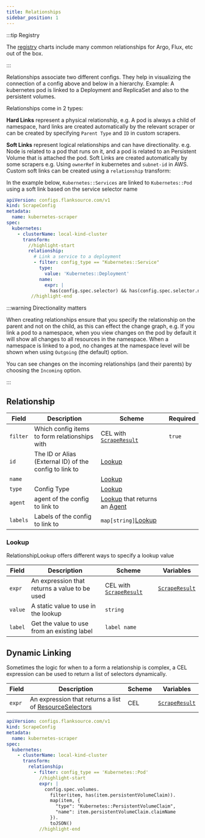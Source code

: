 ```yaml
---
title: Relationships
sidebar_position: 1
---
```


:::tip Registry

The [registry](/registry) charts include many common relationships for Argo, Flux, etc out of the box.

:::

Relationships associate two different configs. They help in visualizing the connection of a config above and below in a hierarchy. Example: A kubernetes pod is linked to a Deployment and ReplicaSet and also to the persistent volumes.

Relationships come in 2 types:

**Hard Links** represent a physical relationship, e.g. A pod is always a child of namespace, hard links are created automatically by the relevant scraper or can be created by specifying `Parent Type` and `ID` in custom scrapers.

**Soft Links** represent logical relationships and can have directionality. e.g. Node is related to a pod that runs on it, and a pod is related to an Persistent Volume that is attached the pod. Soft Links are created automatically by some scrapers e.g. Using `ownerRef` in kubernetes  and `subnet-id` in AWS. Custom soft links can be created using a `relationship` transform:

In the example below, `Kubernetes::Services` are linked to `Kubernetes::Pod` using a soft link based on the service selector name

```yaml title="relate-services-to-pods.yaml"
apiVersion: configs.flanksource.com/v1
kind: ScrapeConfig
metadata:
  name: kubernetes-scraper
spec:
  kubernetes:
    - clusterName: local-kind-cluster
      transform:
        //highlight-start
        relationship:
          # Link a service to a deployment
          - filter: config_type == "Kubernetes::Service"
            type:
              value: 'Kubernetes::Deployment'
            name:
              expr: |
                has(config.spec.selector) && has(config.spec.selector.name) ? config.spec.selector.name : ''
         //highlight-end
```

:::warning Directionality matters

When creating relationships ensure that you specify the relationship on the parent and not on the child, as this can effect the change graph,
e.g. If you link a pod to a namespace, when you view changes on the pod by default it will show all changes to all resources in the namespace.
When a namespace is linked to a pod, no changes at the namespace level will be shown when using `Outgoing` (the default) option.

You can see changes on the incoming relationships (and their parents) by choosing the `Incoming` option.

:::

## Relationship


| Field    | Description                                            | Scheme                                                       | Required |
| -------- | ------------------------------------------------------ | ------------------------------------------------------------ | -------- |
| `filter` | Which config items to form relationships with          | <CommonLink to="cel">CEL</CommonLink> with [`ScrapeResult`](/reference/config-db/scrape-result) | `true`   |
| `id`     | The ID or Alias (External ID) of the config to link to | [Lookup](#lookup)                                            |          |
| `name`   |                                                        | [Lookup](#lookup)                                            |          |
| `type`   | Config Type                                            | [Lookup](#lookup)                                            |          |
| `agent`  | agent of the config to link to                         | [Lookup](#lookup) that returns an [Agent](/reference/types#agent) |          |
| `labels` | Labels of the config to link to                        | `map[string]`[Lookup](#lookup)                               |          |

### Lookup

RelationshipLookup offers different ways to specify a lookup value

| Field   | Description                                   | Scheme                                | Variables                                     |
| ------- | --------------------------------------------- | ------------------------------------- | --------------------------------------------- |
| `expr`  | An expression that returns a value to be used | <CommonLink to="cel">CEL</CommonLink> with [`ScrapeResult`](/reference/config-db/scrape-result) | [`ScrapeResult`](/reference/config-db/scrape-result) |
| `value` | A static value to use in the lookup                     | `string`                              |                                               |
| `label` | Get the value to use from an existing label         | `label name`                              |                                               |



## Dynamic Linking


Sometimes the logic for when to a form a relationship is complex, a CEL expression can be used to return a list of selectors dynamically.

| Field  | Description                                                  | Scheme                                | Variables                                     |
| ------ | ------------------------------------------------------------ | ------------------------------------- | --------------------------------------------- |
| `expr` | An expression that returns a list of  [ResourceSelectors](/reference/resource-selector) | <CommonLink to="cel">CEL</CommonLink> | [`ScrapeResult`](/reference/config-db/scrape-result) |


```yaml title=link-pvc-to-pod.yaml
apiVersion: configs.flanksource.com/v1
kind: ScrapeConfig
metadata:
  name: kubernetes-scraper
spec:
  kubernetes:
    - clusterName: local-kind-cluster
      transform:
        relationship:
          - filter: config_type == 'Kubernetes::Pod'
            //highlight-start
            expr: |
              config.spec.volumes.
                filter(item, has(item.persistentVolumeClaim)).
                map(item, {
                  "type": "Kubernetes::PersistentVolumeClaim",
                  "name": item.persistentVolumeClaim.claimName
                }).
                toJSON()
            //highlight-end
```

